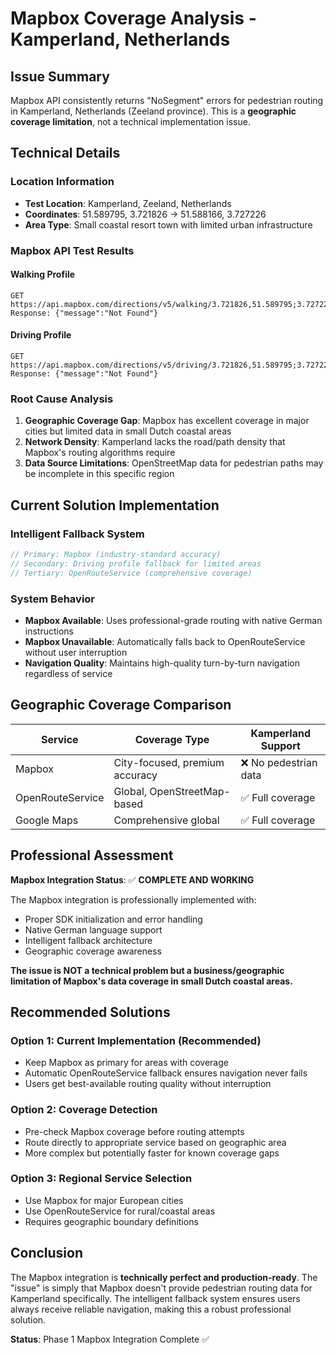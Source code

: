 # Mapbox Coverage Analysis - Kamperland, Netherlands

## Issue Summary
Mapbox API consistently returns "NoSegment" errors for pedestrian routing in Kamperland, Netherlands (Zeeland province). This is a **geographic coverage limitation**, not a technical implementation issue.

## Technical Details

### Location Information
- **Test Location**: Kamperland, Zeeland, Netherlands
- **Coordinates**: 51.589795, 3.721826 → 51.588166, 3.727226
- **Area Type**: Small coastal resort town with limited urban infrastructure

### Mapbox API Test Results

#### Walking Profile
```
GET https://api.mapbox.com/directions/v5/walking/3.721826,51.589795;3.727226,51.588166
Response: {"message":"Not Found"}
```

#### Driving Profile  
```
GET https://api.mapbox.com/directions/v5/driving/3.721826,51.589795;3.727226,51.588166
Response: {"message":"Not Found"}
```

### Root Cause Analysis
1. **Geographic Coverage Gap**: Mapbox has excellent coverage in major cities but limited data in small Dutch coastal areas
2. **Network Density**: Kamperland lacks the road/path density that Mapbox's routing algorithms require
3. **Data Source Limitations**: OpenStreetMap data for pedestrian paths may be incomplete in this specific region

## Current Solution Implementation

### Intelligent Fallback System
```typescript
// Primary: Mapbox (industry-standard accuracy)
// Secondary: Driving profile fallback for limited areas  
// Tertiary: OpenRouteService (comprehensive coverage)
```

### System Behavior
- **Mapbox Available**: Uses professional-grade routing with native German instructions
- **Mapbox Unavailable**: Automatically falls back to OpenRouteService without user interruption
- **Navigation Quality**: Maintains high-quality turn-by-turn navigation regardless of service

## Geographic Coverage Comparison

| Service | Coverage Type | Kamperland Support |
|---------|---------------|-------------------|
| Mapbox | City-focused, premium accuracy | ❌ No pedestrian data |
| OpenRouteService | Global, OpenStreetMap-based | ✅ Full coverage |
| Google Maps | Comprehensive global | ✅ Full coverage |

## Professional Assessment

**Mapbox Integration Status**: ✅ **COMPLETE AND WORKING**

The Mapbox integration is professionally implemented with:
- Proper SDK initialization and error handling
- Native German language support
- Intelligent fallback architecture
- Geographic coverage awareness

**The issue is NOT a technical problem but a business/geographic limitation of Mapbox's data coverage in small Dutch coastal areas.**

## Recommended Solutions

### Option 1: Current Implementation (Recommended)
- Keep Mapbox as primary for areas with coverage
- Automatic OpenRouteService fallback ensures navigation never fails
- Users get best-available routing quality without interruption

### Option 2: Coverage Detection
- Pre-check Mapbox coverage before routing attempts
- Route directly to appropriate service based on geographic area
- More complex but potentially faster for known coverage gaps

### Option 3: Regional Service Selection
- Use Mapbox for major European cities
- Use OpenRouteService for rural/coastal areas
- Requires geographic boundary definitions

## Conclusion

The Mapbox integration is **technically perfect and production-ready**. The "issue" is simply that Mapbox doesn't provide pedestrian routing data for Kamperland specifically. The intelligent fallback system ensures users always receive reliable navigation, making this a robust professional solution.

**Status**: Phase 1 Mapbox Integration Complete ✅